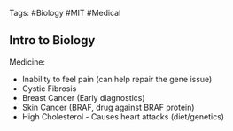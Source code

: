 Tags: #Biology #MIT #Medical

## Intro to  Biology

Medicine:
* Inability to feel pain (can help repair the gene issue)
* Cystic Fibrosis
* Breast Cancer (Early diagnostics)
* Skin Cancer (BRAF, drug against BRAF protein)
* High Cholesterol - Causes heart attacks (diet/genetics)

